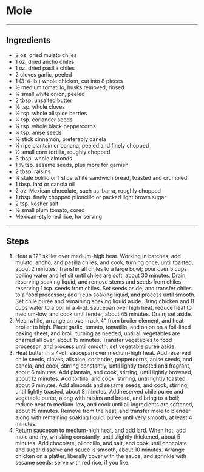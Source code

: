 # Mole

---

## Ingredients

* 2 oz. dried mulato chiles
* 1 oz. dried ancho chiles 
* 1 oz. dried pasilla chiles 
* 2 cloves garlic, peeled
* 1 (3-4-lb.) whole chicken, cut into 8 pieces
* 1⁄2 medium tomatillo, husks removed, rinsed
* 1⁄4 small white onion, peeled
* 2 tbsp. unsalted butter
* 1⁄2 tsp. whole cloves
* 1⁄2 tsp. whole allspice berries
* 1⁄4 tsp. coriander seeds
* 1⁄4 tsp. whole black peppercorns
* 1⁄4 tsp. anise seeds
* 1⁄2 stick cinnamon, preferably canela
* 1⁄4 ripe plantain or banana, peeled and finely chopped
* 1⁄2 small corn tortilla, roughly chopped
* 3 tbsp. whole almonds
* 1 1⁄2 tsp. sesame seeds, plus more for garnish
* 2 tbsp. raisins
* 1⁄4 stale bolillo or 1 slice white sandwich bread, toasted and crumbled
* 1 tbsp. lard or canola oil
* 2 oz. Mexican chocolate, such as Ibarra, roughly chopped
* 1 tbsp. finely chopped piloncillo or packed light brown sugar
* 2 tsp. kosher salt
* 1⁄2 small plum tomato, cored
* Mexican-style red rice, for serving


---

## Steps

1.  Heat a 12" skillet over medium-high heat. Working in batches, add mulato, ancho, and pasilla chiles, and cook, turning once, until toasted, about 2 minutes. Transfer all chiles to a large bowl; pour over 5 cups boiling water and let sit until chiles are soft, about 30 minutes. Drain, reserving soaking liquid, and remove stems and seeds from chiles, reserving 1 tsp. seeds from chiles. Set seeds aside, and transfer chiles to a food processor; add 1 cup soaking liquid, and process until smooth. Set chile purée and remaining soaking liquid aside. Bring chicken and 8 cups water to a boil in a 4-qt. saucepan over high heat, reduce heat to medium-low, and cook until tender, about 45 minutes. Drain; set aside.
2.  Meanwhile, arrange an oven rack 4" from broiler element, and heat broiler to high. Place garlic, tomato, tomatillo, and onion on a foil-lined baking sheet, and broil, turning as needed, until all vegetables are charred all over, about 15 minutes. Transfer vegetables to food processor, and process until smooth; set vegetable purée aside.
3.  Heat butter in a 4-qt. saucepan over medium-high heat. Add reserved chile seeds, cloves, allspice, coriander, peppercorns, anise seeds, and canela, and cook, stirring constantly, until lightly toasted and fragrant, about 6 minutes. Add plantain, and cook, stirring, until lightly browned, about 12 minutes. Add tortilla, and cook, stirring, until lightly toasted, about 6 minutes. Add almonds and sesame seeds, and cook, stirring, until lightly toasted, about 8 minutes. Add reserved chile purée and vegetable purée, along with raisins and bread, and bring to a boil; reduce heat to medium-low, and cook until all ingredients are softened, about 15 minutes. Remove from the heat, and transfer mole to blender along with remaining soaking liquid; purée until very smooth, at least 4 minutes.
4.  Return saucepan to medium-high heat, and add lard. When hot, add mole and fry, whisking constantly, until slightly thickened, about 5 minutes. Add chocolate, piloncillo, and salt, and cook until chocolate and sugar dissolve and sauce is smooth, about 10 minutes. Arrange chicken on a platter, liberally cover with the sauce, and sprinkle with sesame seeds; serve with red rice, if you like.
